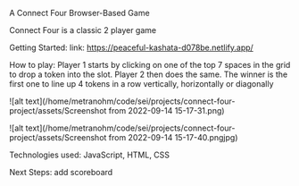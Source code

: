 A Connect Four Browser-Based Game

Connect Four is a classic 2 player game 

Getting Started:
link: https://peaceful-kashata-d078be.netlify.app/

How to play:
Player 1 starts by clicking on one of the top 7 spaces in the grid to drop a token into the slot. 
Player 2 then does the same.
The winner is the first one to line up 4 tokens in a row vertically, horizontally or diagonally


![alt text](/home/metranohm/code/sei/projects/connect-four-project/assets/Screenshot from 2022-09-14 15-17-31.png)

![alt text](/home/metranohm/code/sei/projects/connect-four-project/assets/Screenshot from 2022-09-14 15-17-40.pngjpg)

Technologies used: JavaScript, HTML, CSS

Next Steps: add scoreboard